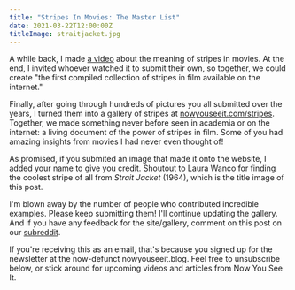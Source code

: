 ```yaml
---
title: "Stripes In Movies: The Master List"
date: 2021-03-22T12:00:00Z
titleImage: straitjacket.jpg
---
```

A while back, I made [a video](https://www.youtube.com/watch?v=Y1U4YkNkoG0) about the meaning of stripes in movies. At the end, I invited whoever watched it to submit their own, so together, we could create "the first compiled collection of stripes in film available on the internet." 

Finally, after going through hundreds of pictures you all submitted over the years, I turned them into a gallery of stripes at [nowyouseeit.com/stripes](https://www.nowyouseeit.com/stripes). Together, we made something never before seen in academia or on the internet: a living document of the power of stripes in film. Some of you had amazing insights from movies I had never even thought of! 

As promised, if you submited an image that made it onto the website, I added your name to give you credit. Shoutout to Laura Wanco for finding the coolest stripe of all from _Strait Jacket_ (1964), which is the title image of this post.

I'm blown away by the number of people who contributed incredible examples. Please keep submitting them! I'll continue updating the gallery. And if you have any feedback for the site/gallery, comment on this post on our [subreddit](https://reddit.com/r/nowyouseeit).

If you're receiving this as an email, that's because you signed up for the newsletter at the now-defunct nowyouseeit.blog. Feel free to unsubscribe below, or stick around for upcoming videos and articles from Now You See It.